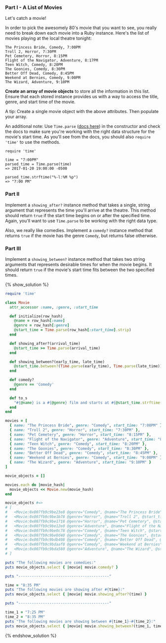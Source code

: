 ### Part I - A List of Movies

Let's catch a movie!

In order to pick the awesomely 80's movie that you want to see, you really need to break down each movie into a Ruby instance. Here's the list of movies playing at the local theatre tonight:

```no-highlight
The Princess Bride, Comedy, 7:00PM
Troll 2, Horror, 7:30PM
Pet Cemetery, Horror, 8:15PM
Flight of the Navigator, Adventure, 8:17PM
Teen Witch, Comedy, 8:20PM
The Goonies, Comedy, 8:30PM
Better Off Dead, Comedy, 8:45PM
Weekend at Bernies, Comedy, 9:00PM
The Wizard, Adventure, 9:10PM
```

**Create an array of movie objects** to store all the information in this list. Ensure that each stored instance provides us with a way to access the title, genre, and start time of the movie.

A tip: Create a single movie object with the above attributes. Then populate your array.

An additional note: Use `Time.parse` ([docs here](http://ruby-doc.org/stdlib-2.2.0/libdoc/time/rdoc/Time.html)) in the constructor and check the docs to make sure you're working with the right data structure for the movie's start time. As you'll see from the docs, you should also `require 'time'` to use the methods.

```
require 'time'

time = "7:00PM"
parsed_time = Time.parse(time)
=> 2017-01-20 19:00:00 -0500

parsed_time.strftime("%-l:%M %p")
=> "7:00 PM"
```

### Part II

Implement a `showing_after?` instance method that takes a single, string
argument that represents the time you'll arrive at the theatre. This
method should return `true` if the start time begins on or after the specified
time. Again, you'll want to use `Time.parse` to be working with the right data
type.

Also, we really like comedies. Implement a `comedy?` instance method that
returns `true` if the movie has the genre `Comedy`, but returns false otherwise.

### Part III

Implement a `showing_between?` instance method that takes two string arguments
that represents desirable times for when the movie begins. It should return
`true` if the movie's start time fits between the two specified times.

{% show_solution %}
```ruby
require 'time'

class Movie
  attr_accessor :name, :genre, :start_time

  def initialize(row_hash)
    @name = row_hash[:name]
    @genre = row_hash[:genre]
    @start_time = Time.parse(row_hash[:start_time].strip)
  end

  def showing_after?(arrival_time)
    @start_time >= Time.parse(arrival_time)
  end

  def showing_between?(early_time, late_time)
    @start_time.between?(Time.parse(early_time), Time.parse(late_time))
  end

  def comedy?
    @genre == 'Comedy'
  end

  def to_s
    "#{@name} is a #{@genre} film and starts at #{@start_time.strftime("%-l:%M %p")}"
  end
end

movies = [
  { name: "The Princess Bride", genre: "Comedy", start_time: "7:00PM" },
  { name: "Troll 2", genre: "Horror", start_time: "7:30PM" },
  { name: "Pet Cemetery", genre: "Horror", start_time: "8:15PM" },
  { name: "Flight of the Navigator", genre: "Adventure", start_time: "8:17PM" },
  { name: "Teen Witch", genre: "Comedy", start_time: "8:20PM" },
  { name: "The Goonies", genre: "Comedy", start_time: "8:30PM" },
  { name: "Better Off Dead", genre: "Comedy", start_time: "8:45PM" },
  { name: "Weekend at Bernies", genre: "Comedy", start_time: "9:00PM" },
  { name: "The Wizard", genre: "Adventure", start_time: "9:10PM" }
]

movie_objects = []

movies.each do |movie_hash|
  movie_objects << Movie.new(movie_hash)
end

movie_objects #=>
# [
#   <Movie:0x007fb9c9be23e8 @genre="Comedy", @name="The Princess Bride", @start_time=2016-06-13 19:00:00 -0400>,
#   <Movie:0x007fb9c9be1b78 @genre="Horror", @name="Troll 2", @start_time=2016-06-13 19:30:00 -0400>,
#   <Movie:0x007fb9c9be1718 @genre="Horror", @name="Pet Cemetery", @start_time=2016-06-13 20:15:00 -0400>,
#   <Movie:0x007fb9c9be12e0 @genre="Adventure", @name="Flight of the Navigator", @start_time=2016-06-13 20:17:00 -0400>,
#   <Movie:0x007fb9c9be0c78 @genre="Comedy", @name="Teen Witch", @start_time=2016-06-13 20:20:00 -0400>,
#   <Movie:0x007fb9c9be0d40 @genre="Comedy", @name="The Goonies", @start_time=2016-06-13 20:30:00 -0400>,
#   <Movie:0x007fb9c9bdb408 @genre="Comedy", @name="Better Off Dead", @start_time=2016-06-13 20:45:00 -0400>,
#   <Movie:0x007fb9c9bdaaf8 @genre="Comedy", @name="Weekend at Bernies", @start_time=2016-06-13 21:00:00 -0400>,
#   <Movie:0x007fb9c9bda580 @genre="Adventure", @name="The Wizard", @start_time=2016-06-13 21:10:00 -0400>
# ]

puts "The following movies are comedies:"
puts movie_objects.select { |movie| movie.comedy? }

puts "-----------------------------------------"

time = "8:35 PM"
puts "The following movies are showing after #{time}:"
puts movie_objects.select { |movie| movie.showing_after?(time) }

puts "-----------------------------------------"

time_1 = "7:25 PM"
time_2 = "8:35 PM"
puts "The following movies are showing between #{time_1}-#{time_2}:"
puts movie_objects.select { |movie| movie.showing_between?(time_1, time_2) }
```
{% endshow_solution %}
